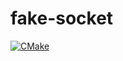 # fake-socket
[![CMake](https://github.com/demogorgon1/fake-socket/actions/workflows/cmake-single-platform.yml/badge.svg?cache-control=no-cache)](https://github.com/demogorgon1/fake-socket/actions/workflows/cmake-single-platform.yml)
